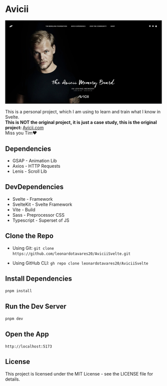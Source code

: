 # Avicii

![Alt Text](./static/readme.png)

This is a personal project, which I am using to learn and train what I know in Svelte. <br> <strong>This is NOT the original project, it is just a case study, this is the original project: </strong> <a href="https://avicii.com/" target="_blank" a>Avicii.com</a> <br>
Miss you Tim❤️

## Dependencies

- GSAP - Animation Lib
- Axios - HTTP Requests
- Lenis - Scroll Lib

## DevDependencies
- Svelte - Framework
- SvelteKit - Svelte Framework
- Vite - Build
- Sass - Preprocessor CSS
- Typescript - Superset of JS

## Clone the Repo

- Using Git: 
``
git clone https://github.com/leonardotavares20/AviciiSvelte.git
``

- Using GitHub CLI:
``
gh repo clone leonardotavares20/AviciiSvelte
``

## Install Dependencies
``
pnpm install
``

## Run the Dev Server
``
pnpm dev
``

## Open the App

``
http://localhost:5173
``

## License

This project is licensed under the MIT License - see the LICENSE file for details.
